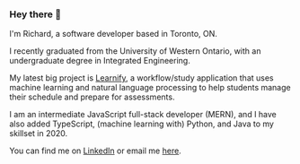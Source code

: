 ### Hey there 👋

I'm Richard, a software developer based in Toronto, ON.

I recently graduated from the University of Western Ontario, with an undergraduate degree in Integrated Engineering. 

My latest big project is [Learnify](https://learnify.ca), a workflow/study application that uses machine learning and natural language processing to help students manage their schedule and prepare for assessments.

I am an intermediate JavaScript full-stack developer (MERN), and I have also added TypeScript, (machine learning with) Python, and Java to my skillset in 2020.

You can find me on [LinkedIn](https://linkedin.com/in/richardantao) or email me [here](mailto:richardmantao@gmail.com).

